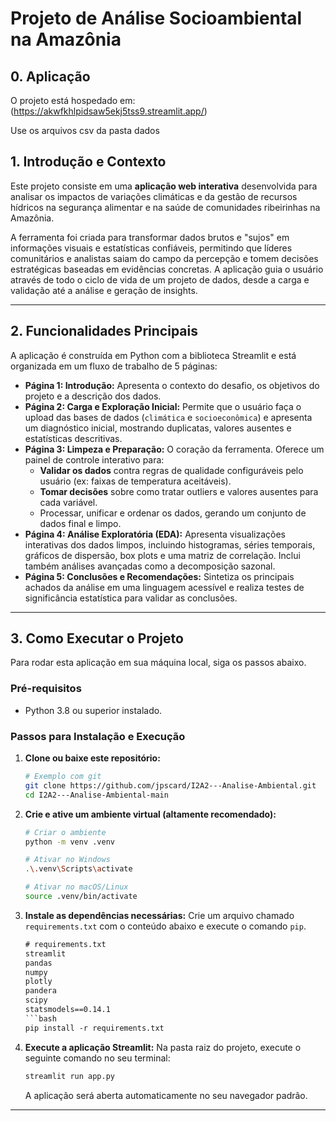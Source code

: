 # Projeto de Análise Socioambiental na Amazônia

## 0. Aplicação

O projeto está hospedado em: (https://akwfkhlpidsaw5ekj5tss9.streamlit.app/)

Use os arquivos csv da pasta dados

## 1. Introdução e Contexto

Este projeto consiste em uma **aplicação web interativa** desenvolvida para analisar os impactos de variações climáticas e da gestão de recursos hídricos na segurança alimentar e na saúde de comunidades ribeirinhas na Amazônia.

A ferramenta foi criada para transformar dados brutos e "sujos" em informações visuais e estatísticas confiáveis, permitindo que líderes comunitários e analistas saiam do campo da percepção e tomem decisões estratégicas baseadas em evidências concretas. A aplicação guia o usuário através de todo o ciclo de vida de um projeto de dados, desde a carga e validação até a análise e geração de insights.

---

## 2. Funcionalidades Principais

A aplicação é construída em Python com a biblioteca Streamlit e está organizada em um fluxo de trabalho de 5 páginas:

* **Página 1: Introdução:** Apresenta o contexto do desafio, os objetivos do projeto e a descrição dos dados.
* **Página 2: Carga e Exploração Inicial:** Permite que o usuário faça o upload das bases de dados (`climática` e `socioeconômica`) e apresenta um diagnóstico inicial, mostrando duplicatas, valores ausentes e estatísticas descritivas.
* **Página 3: Limpeza e Preparação:** O coração da ferramenta. Oferece um painel de controle interativo para:
    * **Validar os dados** contra regras de qualidade configuráveis pelo usuário (ex: faixas de temperatura aceitáveis).
    * **Tomar decisões** sobre como tratar outliers e valores ausentes para cada variável.
    * Processar, unificar e ordenar os dados, gerando um conjunto de dados final e limpo.
* **Página 4: Análise Exploratória (EDA):** Apresenta visualizações interativas dos dados limpos, incluindo histogramas, séries temporais, gráficos de dispersão, box plots e uma matriz de correlação. Inclui também análises avançadas como a decomposição sazonal.
* **Página 5: Conclusões e Recomendações:** Sintetiza os principais achados da análise em uma linguagem acessível e realiza testes de significância estatística para validar as conclusões.

---

## 3. Como Executar o Projeto

Para rodar esta aplicação em sua máquina local, siga os passos abaixo.

### Pré-requisitos
* Python 3.8 ou superior instalado.

### Passos para Instalação e Execução

1.  **Clone ou baixe este repositório:**
    ```bash
    # Exemplo com git
    git clone https://github.com/jpscard/I2A2---Analise-Ambiental.git
    cd I2A2---Analise-Ambiental-main
    ```

2.  **Crie e ative um ambiente virtual (altamente recomendado):**
    ```bash
    # Criar o ambiente
    python -m venv .venv

    # Ativar no Windows
    .\.venv\Scripts\activate

    # Ativar no macOS/Linux
    source .venv/bin/activate
    ```

3.  **Instale as dependências necessárias:**
    Crie um arquivo chamado `requirements.txt` com o conteúdo abaixo e execute o comando `pip`.
    ```txt
    # requirements.txt
    streamlit
    pandas
    numpy
    plotly
    pandera
    scipy
    statsmodels==0.14.1
    ```bash
    pip install -r requirements.txt
    ```

4.  **Execute a aplicação Streamlit:**
    Na pasta raiz do projeto, execute o seguinte comando no seu terminal:
    ```bash
    streamlit run app.py
    ```
    A aplicação será aberta automaticamente no seu navegador padrão.

---
